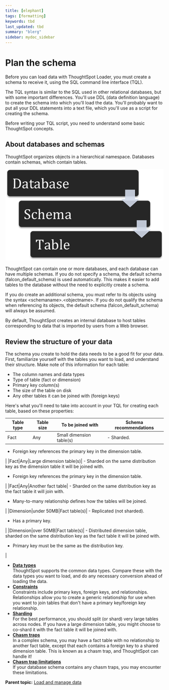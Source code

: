 ```yaml
---
title: [elephant]
tags: [formatting]
keywords: tbd
last_updated: tbd
summary: "blerg"
sidebar: mydoc_sidebar
---
```

# Plan the schema

Before you can load data with ThoughtSpot Loader, you must create a schema to receive it, using the SQL command line interface \(TQL\).

The TQL syntax is similar to the SQL used in other relational databases, but with some important differences. You'll use DDL \(data definition language\) to create the schema into which you'll load the data. You'll probably want to put all your DDL statements into a text file, which you'll use as a script for creating the schema.

Before writing your TQL script, you need to understand some basic ThoughtSpot concepts.

## About databases and schemas

ThoughtSpot organizes objects in a hierarchical namespace. Databases contain schemas, which contain tables.

 ![](../../images/namespace.png "Namespace diagram") 

ThoughtSpot can contain one or more databases, and each database can have multiple schemas. If you do not specify a schema, the default schema \(falcon\_default\_schema\) is used automatically. This makes it easier to add tables to the database without the need to explicitly create a schema.

If you do create an additional schema, you must refer to its objects using the syntax <schemaname\>.<objectname\>. If you do not qualify the schema when referencing its objects, the default schema \(falcon\_default\_schema\) will always be assumed.

By default, ThoughtSpot creates an internal database to host tables corresponding to data that is imported by users from a Web browser.

## Review the structure of your data

The schema you create to hold the data needs to be a good fit for your data. First, familiarize yourself with the tables you want to load, and understand their structure. Make note of this information for each table:

-   The column names and data types
-   Type of table \(fact or dimension\)
-   Primary key column\(s\)
-   The size of the table on disk
-   Any other tables it can be joined with \(foreign keys\)

Here's what you'll need to take into account in your TQL for creating each table, based on these properties:

|Table type|Table size|To be joined with|Schema recommendations|
|----------|----------|-----------------|----------------------|
|Fact|Any|Small dimension table\(s\)| -   Sharded.
-   Foreign key references the primary key in the dimension table.

 |
|Fact|Any|Large dimension table\(s\)| -   Sharded on the same distribution key as the dimension table it will be joined with.
-   Foreign key references the primary key in the dimension table.

 |
|Fact|Any|Another fact table| -   Sharded on the same distribution key as the fact table it will join with.
-   Many-to-many relationship defines how the tables will be joined.

 |
|Dimension|under 50MB|Fact table\(s\)| -   Replicated \(not sharded\).
-   Has a primary key.

 |
|Dimension|over 50MB|Fact table\(s\)| -   Distributed dimension table, sharded on the same distribution key as the fact table it will be joined with.
-   Primary key must be the same as the distribution key.

 |

-   **[Data types](../../admin/loading/datatypes.html)**  
ThoughtSpot supports the common data types. Compare these with the data types you want to load, and do any necessary conversion ahead of loading the data.
-   **[Constraints](../../admin/loading/constraints.html)**  
Constraints include primary keys, foreign keys, and relationships. Relationships allow you to create a generic relationship for use when you want to join tables that don't have a primary key/foreign key relationship.
-   **[Sharding](../../admin/loading/sharding.html)**  
For the best performance, you should split \(or shard\) very large tables across nodes. If you have a large dimension table, you might choose to co-shard it with the fact table it will be joined with.
-   **[Chasm traps](../../admin/loading/chasm_trap.html)**  
In a complex schema, you may have a fact table with no relationship to another fact table, except that each contains a foreign key to a shared dimension table. This is known as a chasm trap, and ThoughtSpot can handle it!
-   **[Chasm trap limitations](../../admin/loading/chasm_trap_limits.html)**  
If your database schema contains any chasm traps, you may encounter these limitations.

**Parent topic:** [Load and manage data](../../admin/loading/loading_intro.html)

